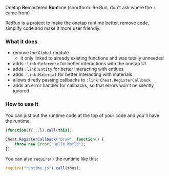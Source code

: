
Onetap **Re**mastered **Run**time (shortform: Re:Run, don't ask where the `:` came from)

Re:Run is a project to make the onetap runtime better, remove code, simplify code and make it more user friendly.

### What it does

- remove the `Global` module
  - it only linked to already existing functions and was totally unneeded
- adds `:link:Reference` for better interactions with the onetap UI
- adds `:link:Entity` for better interacting with entities
- adds `:link:Material` for better interacting with materials
- allows diretly passing callbacks to `:link:Cheat.RegisterCallback`
- adds an error handler for callbacks, so that errors won't be silently ignored

### How to use it

You can just put the runtime code at the top of your code and you'll have the runtime.

```js
(function(){...}).call(this);

Cheat.RegisterCallback("Draw", function() {
    throw new Error("Hello World");
})
```


You can also `require()` the runtime like this:

```js
require("runtime.js").call(thus);
```

